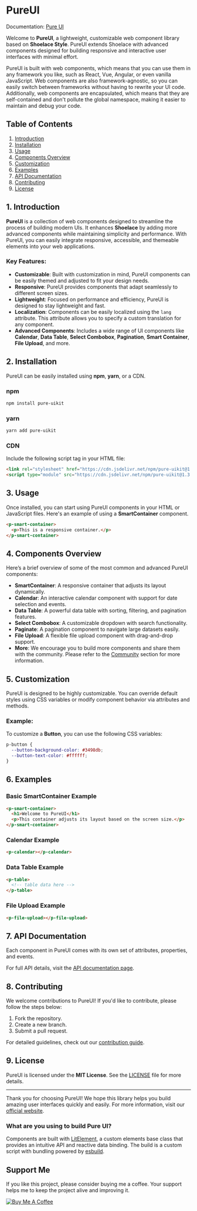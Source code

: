 # PureUI

Documentation: [Pure UI](https://pureui.xyz)

Welcome to **PureUI**, a lightweight, customizable web component library based on **Shoelace Style**. PureUI extends Shoelace with advanced components designed for building responsive and interactive user interfaces with minimal effort.

PureUI is built with web components, which means that you can use them in any framework you like, such as React, Vue, Angular, or even vanilla JavaScript. Web components are also framework-agnostic, so you can easily switch between frameworks without having to rewrite your UI code. Additionally, web components are encapsulated, which means that they are self-contained and don't pollute the global namespace, making it easier to maintain and debug your code.

## Table of Contents

1. [Introduction](#introduction)
2. [Installation](#installation)
3. [Usage](#usage)
4. [Components Overview](#components-overview)
5. [Customization](#customization)
6. [Examples](#examples)
7. [API Documentation](#api-documentation)
8. [Contributing](#contributing)
9. [License](#license)

## 1. Introduction

**PureUI** is a collection of web components designed to streamline the process of building modern UIs. It enhances **Shoelace** by adding more advanced components while maintaining simplicity and performance. With PureUI, you can easily integrate responsive, accessible, and themeable elements into your web applications.

### Key Features:
- **Customizable**: Built with customization in mind, PureUI components can be easily themed and adjusted to fit your design needs.
- **Responsive**: PureUI provides components that adapt seamlessly to different screen sizes.
- **Lightweight**: Focused on performance and efficiency, PureUI is designed to stay lightweight and fast.
- **Localization**: Components can be easily localized using the `lang` attribute. This attribute allows you to specify a custom translation for any component.
- **Advanced Components**: Includes a wide range of UI components like **Calendar**, **Data Table**, **Select Combobox**, **Pagination**, **Smart Container**, **File Upload**, and more.

## 2. Installation

PureUI can be easily installed using **npm**, **yarn**, or a CDN.

### npm
```bash
npm install pure-uikit
```

### yarn
```bash
yarn add pure-uikit
```

### CDN
Include the following script tag in your HTML file:

```html
<link rel="stylesheet" href="https://cdn.jsdelivr.net/npm/pure-uikit@1.3.9/cdn/themes/light.css" />
<script type="module" src="https://cdn.jsdelivr.net/npm/pure-uikit@1.3.9/cdn/pure-ui-autoloader.js"></script>
```

## 3. Usage

Once installed, you can start using PureUI components in your HTML or JavaScript files. Here's an example of using a **SmartContainer** component.

```html
<p-smart-container>
  <p>This is a responsive container.</p>
</p-smart-container>
```

## 4. Components Overview

Here’s a brief overview of some of the most common and advanced PureUI components:

- **SmartContainer**: A responsive container that adjusts its layout dynamically.
- **Calendar**: An interactive calendar component with support for date selection and events.
- **Data Table**: A powerful data table with sorting, filtering, and pagination features.
- **Select Combobox**: A customizable dropdown with search functionality.
- **Paginate**: A pagination component to navigate large datasets easily.
- **File Upload**: A flexible file upload component with drag-and-drop support.
- **More**: We encourage you to build more components and share them with the community. Please refer to the [Community](https://pureui.xyz/resources/community/) section for more information.

## 5. Customization

PureUI is designed to be highly customizable. You can override default styles using CSS variables or modify component behavior via attributes and methods.

### Example:
To customize a **Button**, you can use the following CSS variables:

```css
p-button {
  --button-background-color: #3498db;
  --button-text-color: #ffffff;
}
```

## 6. Examples

### Basic SmartContainer Example
```html
<p-smart-container>
  <h1>Welcome to PureUI</h1>
  <p>This container adjusts its layout based on the screen size.</p>
</p-smart-container>
```

### Calendar Example
```html
<p-calendar></p-calendar>
```

### Data Table Example
```html
<p-table>
  <!-- table data here -->
</p-table>
```

### File Upload Example
```html
<p-file-upload></p-file-upload>
```

## 7. API Documentation

Each component in PureUI comes with its own set of attributes, properties, and events.

For full API details, visit the [API documentation page](https://pureui.xyz/).

## 8. Contributing

We welcome contributions to PureUI! If you'd like to contribute, please follow the steps below:

1. Fork the repository.
2. Create a new branch.
3. Submit a pull request.

For detailed guidelines, check out our [contribution guide](https://pureui.xyz/resources/contributing/).

## 9. License

PureUI is licensed under the **MIT License**. See the [LICENSE](https://github.com/ssjblue197/pure-ui/blob/main/LICENSE.md) file for more details.

---

Thank you for choosing PureUI! We hope this library helps you build amazing user interfaces quickly and easily. For more information, visit our [official website](https://pureui.xuz).

### What are you using to build Pure UI?

Components are built with [LitElement](https://lit-element.polymer-project.org/), a custom elements base class that provides an intuitive API and reactive data binding. The build is a custom script with bundling powered by [esbuild](https://esbuild.github.io/).

## Support Me

If you like this project, please consider buying me a coffee. Your support helps me to keep the project alive and improving it.

[![Buy Me A Coffee](https://www.buymeacoffee.com/assets/img/custom_images/orange_img.png)](https://buymeacoffee.com/ssjblue1979)
